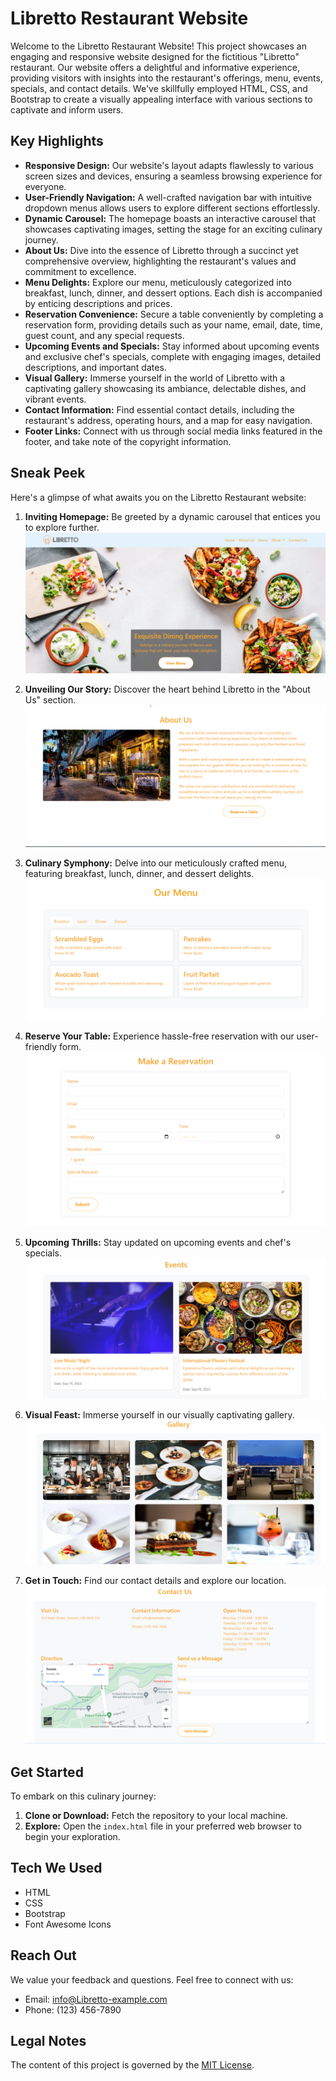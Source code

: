 # Libretto Restaurant Website

Welcome to the Libretto Restaurant Website! This project showcases an engaging and responsive website designed for the fictitious "Libretto" restaurant. Our website offers a delightful and informative experience, providing visitors with insights into the restaurant's offerings, menu, events, specials, and contact details. We've skillfully employed HTML, CSS, and Bootstrap to create a visually appealing interface with various sections to captivate and inform users.

## Key Highlights

- **Responsive Design:** Our website's layout adapts flawlessly to various screen sizes and devices, ensuring a seamless browsing experience for everyone.
- **User-Friendly Navigation:** A well-crafted navigation bar with intuitive dropdown menus allows users to explore different sections effortlessly.
- **Dynamic Carousel:** The homepage boasts an interactive carousel that showcases captivating images, setting the stage for an exciting culinary journey.
- **About Us:** Dive into the essence of Libretto through a succinct yet comprehensive overview, highlighting the restaurant's values and commitment to excellence.
- **Menu Delights:** Explore our menu, meticulously categorized into breakfast, lunch, dinner, and dessert options. Each dish is accompanied by enticing descriptions and prices.
- **Reservation Convenience:** Secure a table conveniently by completing a reservation form, providing details such as your name, email, date, time, guest count, and any special requests.
- **Upcoming Events and Specials:** Stay informed about upcoming events and exclusive chef's specials, complete with engaging images, detailed descriptions, and important dates.
- **Visual Gallery:** Immerse yourself in the world of Libretto with a captivating gallery showcasing its ambiance, delectable dishes, and vibrant events.
- **Contact Information:** Find essential contact details, including the restaurant's address, operating hours, and a map for easy navigation.
- **Footer Links:** Connect with us through social media links featured in the footer, and take note of the copyright information.

## Sneak Peek

Here's a glimpse of what awaits you on the Libretto Restaurant website:

1. **Inviting Homepage:** Be greeted by a dynamic carousel that entices you to explore further.
   ![Homepage Carousel](/images/screenshots/home.png)

2. **Unveiling Our Story:** Discover the heart behind Libretto in the "About Us" section.
   ![About Us Section](/images/screenshots/about-us.png)

3. **Culinary Symphony:** Delve into our meticulously crafted menu, featuring breakfast, lunch, dinner, and dessert delights.
   ![Menu Section](/images/screenshots/menu.png)

4. **Reserve Your Table:** Experience hassle-free reservation with our user-friendly form.
   ![Reservation Form](/images/screenshots/reservation.png)

5. **Upcoming Thrills:** Stay updated on upcoming events and chef's specials.
   ![Events and Specials Section](/images/screenshots/events.png)

6. **Visual Feast:** Immerse yourself in our visually captivating gallery.
   ![Gallery Section](/images/screenshots/gallery.png)

7. **Get in Touch:** Find our contact details and explore our location.
   ![Contact Us Section](/images/screenshots/contact-us.png)

## Get Started

To embark on this culinary journey:

1. **Clone or Download:** Fetch the repository to your local machine.
2. **Explore:** Open the `index.html` file in your preferred web browser to begin your exploration.

## Tech We Used

- HTML
- CSS
- Bootstrap
- Font Awesome Icons

## Reach Out

We value your feedback and questions. Feel free to connect with us:

- Email: info@Libretto-example.com
- Phone: (123) 456-7890

## Legal Notes

The content of this project is governed by the [MIT License](LICENSE).
